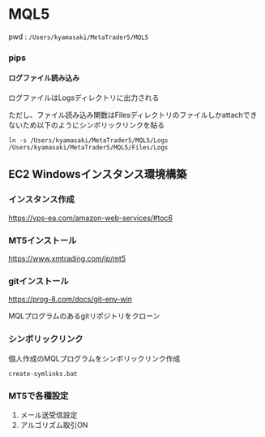 # MQL5
pwd : `/Users/kyamasaki/MetaTrader5/MQL5`


### pips
#### ログファイル読み込み
ログファイルはLogsディレクトリに出力される

ただし、ファイル読み込み関数はFilesディレクトリのファイルしかattachできないため以下のようにシンボリックリンクを貼る

`ln -s /Users/kyamasaki/MetaTrader5/MQL5/Logs /Users/kyamasaki/MetaTrader5/MQL5/Files/Logs`


## EC2 Windowsインスタンス環境構築
### インスタンス作成
https://vps-ea.com/amazon-web-services/#toc6

### MT5インストール
https://www.xmtrading.com/jp/mt5

### gitインストール
https://prog-8.com/docs/git-env-win

MQLプログラムのあるgitリポジトリをクローン

### シンボリックリンク
個人作成のMQLプログラムをシンボリックリンク作成

`create-symlinks.bat`

### MT5で各種設定
1. メール送受信設定
2. アルゴリズム取引ON